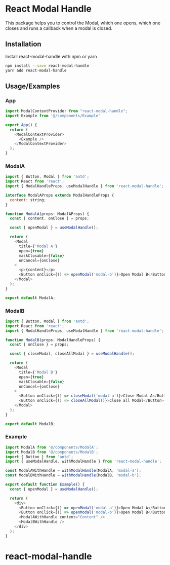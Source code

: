 # React Modal Handle

This package helps you to control the Modal, which one opens, which one closes and runs a callback when a modal is closed.

## Installation

Install react-modal-handle with npm or yarn

```bash
npm install --save react-modal-handle
yarn add react-modal-handle
```

## Usage/Examples

### App

```javascript
import ModalContextProvider from "react-modal-handle";
import Example from '@/components/Example'

export App() {
  return (
    <ModalContextProvider>
      <Example />
    </ModalContextProvider>
  );
}
```

### ModalA

```javascript
import { Button, Modal } from 'antd';
import React from 'react';
import { ModalHandleProps, useModalHandle } from 'react-modal-handle';

interface ModalAProps extends ModalHandleProps {
  content: string;
}

function ModalA(props: ModalAProps) {
  const { content, onClose } = props;

  const { openModal } = useModalHandle();

  return (
    <Modal
      title={'Modal A'}
      open={true}
      maskClosable={false}
      onCancel={onClose}
    >
      <p>{content}</p>
      <Button onClick={() => openModal('modal-b')}>Open Modal B</Button>
    </Modal>
  );
}

export default ModalA;
```

### ModalB

```javascript
import { Button, Modal } from 'antd';
import React from 'react';
import { ModalHandleProps, useModalHandle } from 'react-modal-handle';

function ModalB(props: ModalHandleProps) {
  const { onClose } = props;

  const { closeModal, closeAllModal } = useModalHandle();

  return (
    <Modal
      title={'Modal B'}
      open={true}
      maskClosable={false}
      onCancel={onClose}
    >
      <Button onClick={() => closeModal('modal-a')}>Close Modal A</Button>
      <Button onClick={() => closeAllModal()}>Close all Modal</Button>
    </Modal>
  );
}

export default ModalB;
```

### Example

```javascript
import ModalA from '@/components/ModalA';
import ModalB from '@/components/ModalB';
import { Button } from 'antd';
import { useModalHandle, withModalHandle } from 'react-modal-handle';

const ModalAWithHandle = withModalHandle(ModalA, 'modal-a');
const ModalBWithHandle = withModalHandle(ModalB, 'modal-b');

export default function Example() {
  const { openModal } = useModalHandle();

  return (
    <div>
      <Button onClick={() => openModal('modal-a')}>Open Modal A</Button>
      <Button onClick={() => openModal('modal-b')}>Open Modal B</Button>
      <ModalAWithHandle content="Content" />
      <ModalBWithHandle />
    </div>
  );
}
```

# react-modal-handle
